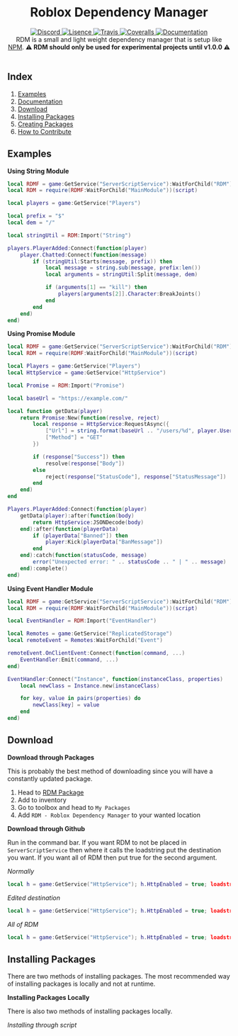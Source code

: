 <h1 align="center">Roblox Dependency Manager</h1>
<div align="center">
	<a href="https://discord.gg/mrVC9dr">
		<img src="https://img.shields.io/discord/526532172501221396.svg?colorB=blue&label=discord&logo=discord&style=flat-square" alt="Discord" />
	</a>
	<a href="https://github.com/froghopperjacob/RDM/tree/master/LICENSE">
		<img src="https://img.shields.io/badge/License-Apache%202.0-brightgreen.svg?style=flat-square" alt="Lisence" />
	</a>
	<a href="https://travis-ci.org/froghopperjacob/RDM">
		<img src="https://img.shields.io/travis/froghopperjacob/RDM/master.svg?style=flat-square" alt="Travis" />
	</a>
	<a href="https://coveralls.io/github/froghopperjacob/RDM?branch=master">
		<img src="https://img.shields.io/coveralls/github/froghopperjacob/RDM.svg?style=flat-square" alt="Coveralls" />
	</a>
	<a href="https://froghopperjacob.github.io/RDM/">
		<img src="https://img.shields.io/badge/docs-website-lightblue.svg?style=flat-square" alt="Documentation" />
	</a>
</div>

<div align="center">
	RDM is a small and light weight dependency manager that is setup like <a href="https://github.com/npm/cli">NPM</a>.
	<b>⚠️ RDM should only be used for experimental projects until v1.0.0 ⚠️</b>
</div>

<div>&nbsp;</div>

## Index

1. [Examples](#examples)
2. [Documentation](https://froghopperjacob.github.io/RDM/)
3. [Download](#download)
4. [Installing Packages](#installing-packages)
5. [Creating Packages](#creating-packages)
6. [How to Contribute](#how-to-contribute)

## Examples

**Using String Module**
```lua
local RDMF = game:GetService("ServerScriptService"):WaitForChild("RDM")
local RDM = require(RDMF:WaitForChild("MainModule"))(script)

local players = game:GetService("Players")

local prefix = "$"
local dem = "/"

local stringUtil = RDM:Import("String")

players.PlayerAdded:Connect(function(player)
	player.Chatted:Connect(function(message)
		if (stringUtil:Starts(message, prefix)) then
			local message = string.sub(message, prefix:len())
			local arguments = stringUtil:Split(message, dem)

			if (arguments[1] == "kill") then
				players[arguments[2]].Character:BreakJoints()
			end
		end
	end)
end)
```

**Using Promise Module**
```lua
local RDMF = game:GetService("ServerScriptService"):WaitForChild("RDM")
local RDM = require(RDMF:WaitForChild("MainModule"))(script)

local Players = game:GetService("Players")
local HttpService = game:GetService("HttpService")

local Promise = RDM:Import("Promise")

local baseUrl = "https://example.com/"

local function getData(player)
	return Promise:New(function(resolve, reject)
		local response = HttpService:RequestAsync({
			["Url"] = string.format(baseUrl .. "/users/%d", player.UserId),
			["Method"] = "GET"
		})

		if (response["Success"]) then
			resolve(response["Body"])
		else
			reject(response["StatusCode"], response["StatusMessage"])
		end
	end)
end

Players.PlayerAdded:Connect(function(player)
	getData(player):after(function(body)
		return HttpService:JSONDecode(body)
	end):after(function(playerData)
		if (playerData["Banned"]) then
			player:Kick(playerData["BanMessage"])
		end
	end):catch(function(statusCode, message)
		error("Unexpected error: " .. statusCode .. " | " .. message)
	end):complete()
end)
```

**Using Event Handler Module**
```lua
local RDMF = game:GetService("ServerScriptService"):WaitForChild("RDM")
local RDM = require(RDMF:WaitForChild("MainModule"))(script)

local EventHandler = RDM:Import("EventHandler")

local Remotes = game:GetService("ReplicatedStorage")
local remoteEvent = Remotes:WaitForChild("Event")

remoteEvent.OnClientEvent:Connect(function(command, ...)
	EventHandler:Emit(command, ...)
end)

EventHandler:Connect("Instance", function(instanceClass, properties)
	local newClass = Instance.new(instanceClass)

	for key, value in pairs(properties) do
		newClass[key] = value
	end
end)
```

## Download

**Download through Packages**

This is probably the best method of downloading since you will have a constantly updated package.

1. Head to [RDM Package](https://www.roblox.com/library/2737448764/RDM-Roblox-Dependency-Manager)
2. Add to inventory
3. Go to toolbox and head to `My Packages` 
4. Add `RDM - Roblox Dependency Manager` to your wanted location

**Download through Github**

Run in the command bar. If you want RDM to not be placed in `ServerScriptService` then where it calls the loadstring put the destination you want. If you want all of RDM then put true for the second argument.

*Normally*
```lua
local h = game:GetService("HttpService"); h.HttpEnabled = true; loadstring(h:GetAsync("https://raw.githubusercontent.com/froghopperjacob/RDM/tree/master/install.lua"))()
```
*Edited destination*
```lua
local h = game:GetService("HttpService"); h.HttpEnabled = true; loadstring(h:GetAsync("https://raw.githubusercontent.com/froghopperjacob/RDM/tree/master/install.lua"))(game:GetService("ServerStorage"))
```

*All of RDM*
```lua
local h = game:GetService("HttpService"); h.HttpEnabled = true; loadstring(h:GetAsync("https://raw.githubusercontent.com/froghopperjacob/RDM/tree/master/install.lua"))(null, true)
```

## Installing Packages

There are two methods of installing packages. The most recommended way of installing packages is locally and not at runtime.

**Installing Packages Locally**

There is also two methods of installing packages locally.

*Installing through script*
